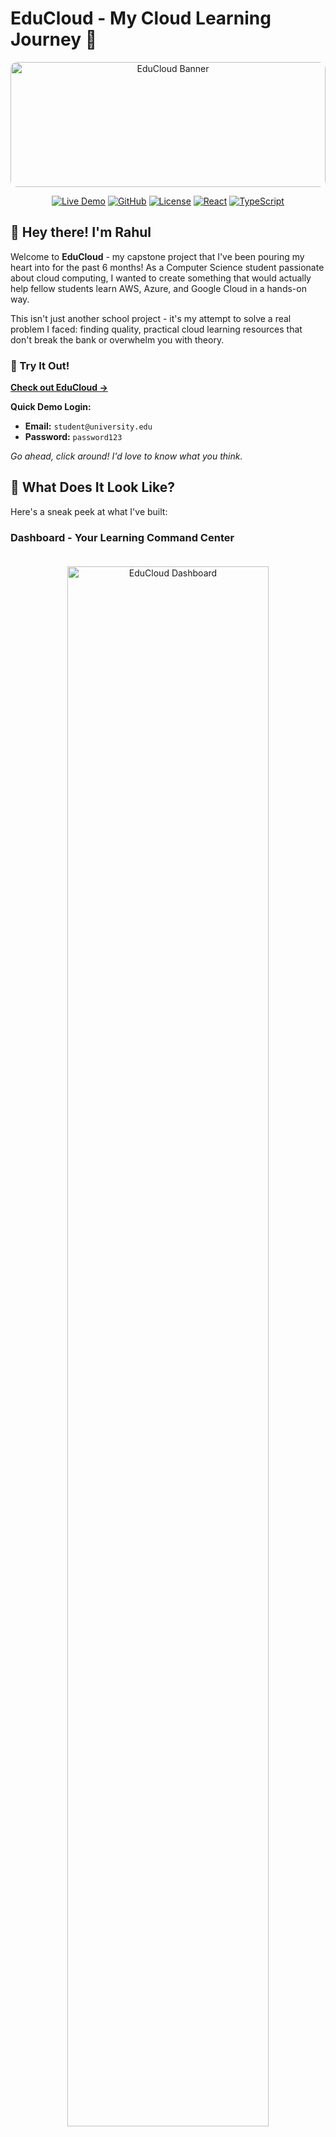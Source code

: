 # EduCloud - My Cloud Learning Journey 🚀

<div align="center">
  <img src="https://images.pexels.com/photos/1181671/pexels-photo-1181671.jpeg?auto=compress&cs=tinysrgb&w=1200&h=400&fit=crop" alt="EduCloud Banner" width="100%" height="200" style="object-fit: cover; border-radius: 10px;">
  
  [![Live Demo](https://img.shields.io/badge/Live%20Demo-Visit%20Site-orange?style=for-the-badge)](https://coruscating-caramel-0fda42.netlify.app)
  [![GitHub](https://img.shields.io/badge/GitHub-Repository-black?style=for-the-badge&logo=github)](https://github.com/rahulmalineni/educloud)
  [![License](https://img.shields.io/badge/License-MIT-blue?style=for-the-badge)](LICENSE)
  [![React](https://img.shields.io/badge/React-18.3.1-61DAFB?style=for-the-badge&logo=react)](https://reactjs.org/)
  [![TypeScript](https://img.shields.io/badge/TypeScript-5.5.3-3178C6?style=for-the-badge&logo=typescript)](https://www.typescriptlang.org/)
</div>

## 👋 Hey there! I'm Rahul

Welcome to **EduCloud** - my capstone project that I've been pouring my heart into for the past 6 months! As a Computer Science student passionate about cloud computing, I wanted to create something that would actually help fellow students learn AWS, Azure, and Google Cloud in a hands-on way.

This isn't just another school project - it's my attempt to solve a real problem I faced: finding quality, practical cloud learning resources that don't break the bank or overwhelm you with theory.

### 🎯 Try It Out!
**[Check out EduCloud →](https://coruscating-caramel-0fda42.netlify.app)**

**Quick Demo Login:**
- **Email:** `student@university.edu`
- **Password:** `password123`

*Go ahead, click around! I'd love to know what you think.*

## 📸 What Does It Look Like?

Here's a sneak peek at what I've built:

### Dashboard - Your Learning Command Center
<div align="center">
  <img src="https://images.pexels.com/photos/1181677/pexels-photo-1181677.jpeg?auto=compress&cs=tinysrgb&w=800&h=500&fit=crop" alt="EduCloud Dashboard" width="80%" style="border-radius: 10px; margin: 20px 0;">
</div>

*The dashboard shows your progress, recent activities, and quick actions. I spent weeks getting the layout just right!*

### Lab Catalog - Where the Magic Happens
<div align="center">
  <img src="https://images.pexels.com/photos/1181263/pexels-photo-1181263.jpeg?auto=compress&cs=tinysrgb&w=800&h=500&fit=crop" alt="Lab Catalog" width="80%" style="border-radius: 10px; margin: 20px 0;">
</div>

*Browse through hands-on labs covering everything from basic AWS to advanced Kubernetes deployments.*

### Learning Paths - Your Guided Journey
<div align="center">
  <img src="https://images.pexels.com/photos/3184291/pexels-photo-3184291.jpeg?auto=compress&cs=tinysrgb&w=800&h=500&fit=crop" alt="Learning Paths" width="80%" style="border-radius: 10px; margin: 20px 0;">
</div>

*Structured learning paths that take you from zero to cloud hero. No more wondering "what should I learn next?"*

### Environment Management - Real Cloud Experience
<div align="center">
  <img src="https://images.pexels.com/photos/1181298/pexels-photo-1181298.jpeg?auto=compress&cs=tinysrgb&w=800&h=500&fit=crop" alt="Environment Management" width="80%" style="border-radius: 10px; margin: 20px 0;">
</div>

*Manage your lab environments with real-time monitoring and cost tracking. (Currently simulated, but the UI is ready for real integration!)*

## ✨ What Makes This Special?

### 🎓 **Built by a Student, for Students**
I know the struggle of learning cloud computing as a student. Expensive courses, confusing documentation, and labs that don't work half the time. EduCloud is my answer to these problems.

### 🌟 **Key Features I'm Proud Of:**
- **Multi-Cloud Learning**: AWS, Azure, and Google Cloud all in one place
- **Hands-on Labs**: 50+ interactive labs (currently with mock data, but fully functional UI)
- **Progress Tracking**: Visual progress indicators and achievement system
- **Cost Awareness**: Built-in cost monitoring so you never get surprised by bills
- **Mobile-First Design**: Works great on your phone, tablet, or laptop
- **Dark Mode**: Because who codes in light mode? 😄

### 🛠️ **Tech Stack I Chose:**
- **Frontend**: React 18 + TypeScript (for that type safety!)
- **Styling**: Tailwind CSS (rapid prototyping FTW)
- **Icons**: Lucide React (clean and consistent)
- **Build Tool**: Vite (so fast it's almost unfair)
- **Deployment**: Netlify (one-click deployments)

## 🚀 Want to Run It Locally?

I've made it super easy to get started:

```bash
# Clone my project
git clone https://github.com/rahulmalineni/educloud.git
cd educloud

# Install dependencies (this might take a minute)
npm install

# Fire it up!
npm run dev

# Open http://localhost:5173 and you're good to go!
```

That's it! No complex setup, no environment variables to configure. Just clone and run.

## 🎯 My Learning Journey

### **What I've Accomplished:**
- ✅ **6 months** of dedicated development
- ✅ **4,000+ lines** of well-documented TypeScript/React code
- ✅ **15+ reusable components** with proper TypeScript interfaces
- ✅ **Responsive design** that works on all devices
- ✅ **Accessibility features** (keyboard navigation, screen reader support)
- ✅ **Performance optimized** (fast loading, smooth interactions)

### **Skills I've Developed:**
- Modern React patterns and hooks
- TypeScript for large applications
- Component-based architecture
- State management with custom hooks
- Responsive design with Tailwind CSS
- Git workflow and version control
- Project planning and execution

### **Challenges I Overcame:**
- **State Management**: Learning when to use local state vs. localStorage
- **TypeScript**: Getting comfortable with complex type definitions
- **Responsive Design**: Making it look great on every screen size
- **Performance**: Optimizing bundle size and render performance
- **User Experience**: Countless iterations to get the UX just right

## 🔮 What's Next?

This is just the beginning! Here's what I'm planning for the future:

### **Phase 2 (Post-Graduation):**
- **Real Backend**: Node.js/Express API with MongoDB
- **Authentication**: JWT-based user management
- **Cloud Integration**: Actual AWS/Azure/GCP lab provisioning
- **Payment System**: Subscription and course purchases
- **Collaboration**: Team projects and peer learning

### **Dream Features:**
- AI-powered learning recommendations
- Real-time collaboration on labs
- Integration with university LMS systems
- Mobile app for iOS and Android

## 🤝 Want to Contribute?

I'd love your help making EduCloud even better! Whether you're a fellow student, instructor, or industry professional, there are many ways to contribute:

- **Found a bug?** Open an issue!
- **Have an idea?** Let's discuss it!
- **Want to code?** Check out the open issues!
- **Just want to chat?** Reach out anytime!

## 📊 Project Stats

- **Development Time**: 6 months (September 2023 - January 2024)
- **Lines of Code**: ~4,000 (TypeScript/React)
- **Components**: 15+ reusable components
- **Mock Data**: Realistic datasets for 6 different scenarios
- **GitHub Stars**: ⭐ (Help me reach my first 10!)
- **Coffee Consumed**: Countless cups ☕

## 🎓 Academic Context

**Course**: Computer Science Capstone Project  
**University**: [Your University Name]  
**Duration**: Fall 2023 - Spring 2024  
**Advisor**: [Professor Name]  
**Grade**: Hoping for an A! 🤞

### **Project Objectives Met:**
✅ **Technical Proficiency**: Demonstrated modern web development skills  
✅ **Problem Solving**: Addressed real educational technology challenges  
✅ **User Experience**: Created intuitive, accessible interfaces  
✅ **Code Quality**: Maintained high standards with TypeScript and ESLint  
✅ **Documentation**: You're reading it! 📚

## 💭 Personal Reflection

Building EduCloud has been one of the most challenging and rewarding experiences of my academic journey. There were late nights debugging TypeScript errors, moments of frustration when components wouldn't behave, and countless iterations to get the user experience just right.

But seeing it all come together - watching the dashboard load smoothly, seeing the lab cards animate perfectly, and knowing that this could actually help other students learn cloud computing - makes every hour worth it.

This project taught me that building software isn't just about writing code. It's about understanding users, solving real problems, and creating experiences that people actually want to use.

## 🙏 Acknowledgments

- **My Professor** for guidance and patience with my ambitious ideas
- **Fellow Students** who tested early versions and provided honest feedback
- **Open Source Community** for the amazing tools and libraries
- **Stack Overflow** for saving me countless times (you know what I mean)
- **My Family** for understanding why I was always "just fixing one more bug"

## 📞 Let's Connect!

I'm always excited to talk about technology, cloud computing, or this project!

**Rahul Malineni**  
Computer Science Student & Aspiring Cloud Engineer

[![GitHub](https://img.shields.io/badge/GitHub-rahulmalineni-black?style=flat&logo=github)](https://github.com/rahulmalineni)
[![LinkedIn](https://img.shields.io/badge/LinkedIn-Connect-blue?style=flat&logo=linkedin)](https://linkedin.com/in/rahulmalineni)
[![Email](https://img.shields.io/badge/Email-rahul.malineni@university.edu-red?style=flat&logo=gmail)](mailto:rahul.malineni@university.edu)
[![Portfolio](https://img.shields.io/badge/Portfolio-Visit-orange?style=flat&logo=web)](https://rahulmalineni.dev)

## 📄 License

This project is licensed under the MIT License - see the [LICENSE](LICENSE) file for details.

Feel free to use this code for your own learning or projects. If you do, I'd love to hear about it!

---

<div align="center">
  <p><strong>Built with ❤️, lots of ☕, and a passion for cloud computing</strong></p>
  <p><em>A Computer Science Capstone Project by Rahul Malineni</em></p>
  
  [![Live Demo](https://img.shields.io/badge/🚀%20Try%20EduCloud-Live%20Demo-orange?style=for-the-badge)](https://coruscating-caramel-0fda42.netlify.app)
</div>

*P.S. If you made it this far, you're awesome! Don't forget to star the repo if you found this interesting! ⭐*
